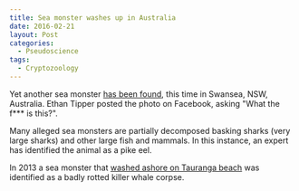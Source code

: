 ```yaml
---
title: Sea monster washes up in Australia
date: 2016-02-21
layout: Post
categories:
  - Pseudoscience
tags:
  - Cryptozoology
---
```


Yet another sea monster [has been found](http://www.nzherald.co.nz/world/news/article.cfm?c_id=2&objectid=11590644), this time in Swansea, NSW, Australia. Ethan Tipper posted the photo on Facebook, asking "What the f\*\*\* is this?".

<!-- more -->

Many alleged sea monsters are partially decomposed basking sharks (very large sharks) and other large fish and mammals. In this instance, an expert has identified the animal as a pike eel.

In 2013 a sea monster that [washed ashore on Tauranga beach](http://www.nzherald.co.nz/nz/news/article.cfm?c_id=1&objectid=10882631) was identified as a badly rotted killer whale corpse.
